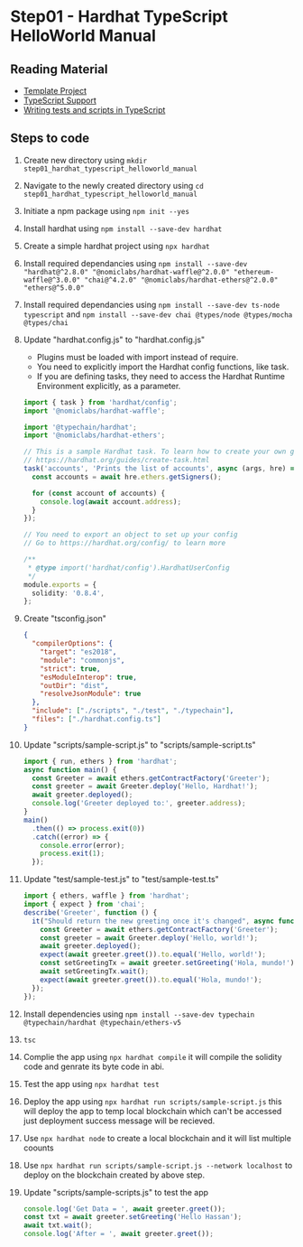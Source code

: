# Step01 - Hardhat TypeScript HelloWorld Manual

## Reading Material

- [Template Project](https://github.com/paulrberg/solidity-template)
- [TypeScript Support](https://hardhat.org/guides/typescript.html)
- [Writing tests and scripts in TypeScript](https://hardhat.org/guides/typescript.html#writing-tests-and-scripts-in-typescript)

## Steps to code

1. Create new directory using `mkdir step01_hardhat_typescript_helloworld_manual`
2. Navigate to the newly created directory using `cd step01_hardhat_typescript_helloworld_manual`
3. Initiate a npm package using `npm init --yes`
4. Install hardhat using `npm install --save-dev hardhat`
5. Create a simple hardhat project using `npx hardhat`
6. Install required dependancies using `npm install --save-dev "hardhat@^2.8.0" "@nomiclabs/hardhat-waffle@^2.0.0" "ethereum-waffle@^3.0.0" "chai@^4.2.0" "@nomiclabs/hardhat-ethers@^2.0.0" "ethers@^5.0.0"`
7. Install required dependancies using `npm install --save-dev ts-node typescript` and `npm install --save-dev chai @types/node @types/mocha @types/chai`
8. Update "hardhat.config.js" to "hardhat.config.js"

   - Plugins must be loaded with import instead of require.
   - You need to explicitly import the Hardhat config functions, like task.
   - If you are defining tasks, they need to access the Hardhat Runtime Environment explicitly, as a parameter.

   ```ts
   import { task } from 'hardhat/config';
   import '@nomiclabs/hardhat-waffle';

   import '@typechain/hardhat';
   import '@nomiclabs/hardhat-ethers';

   // This is a sample Hardhat task. To learn how to create your own go to
   // https://hardhat.org/guides/create-task.html
   task('accounts', 'Prints the list of accounts', async (args, hre) => {
     const accounts = await hre.ethers.getSigners();

     for (const account of accounts) {
       console.log(await account.address);
     }
   });

   // You need to export an object to set up your config
   // Go to https://hardhat.org/config/ to learn more

   /**
    * @type import('hardhat/config').HardhatUserConfig
    */
   module.exports = {
     solidity: '0.8.4',
   };
   ```

9. Create "tsconfig.json"

   ```json
   {
     "compilerOptions": {
       "target": "es2018",
       "module": "commonjs",
       "strict": true,
       "esModuleInterop": true,
       "outDir": "dist",
       "resolveJsonModule": true
     },
     "include": ["./scripts", "./test", "./typechain"],
     "files": ["./hardhat.config.ts"]
   }
   ```

10. Update "scripts/sample-script.js" to "scripts/sample-script.ts"

    ```ts
    import { run, ethers } from 'hardhat';
    async function main() {
      const Greeter = await ethers.getContractFactory('Greeter');
      const greeter = await Greeter.deploy('Hello, Hardhat!');
      await greeter.deployed();
      console.log('Greeter deployed to:', greeter.address);
    }
    main()
      .then(() => process.exit(0))
      .catch((error) => {
        console.error(error);
        process.exit(1);
      });
    ```

11. Update "test/sample-test.js" to "test/sample-test.ts"

    ```js
    import { ethers, waffle } from 'hardhat';
    import { expect } from 'chai';
    describe('Greeter', function () {
      it("Should return the new greeting once it's changed", async function () {
        const Greeter = await ethers.getContractFactory('Greeter');
        const greeter = await Greeter.deploy('Hello, world!');
        await greeter.deployed();
        expect(await greeter.greet()).to.equal('Hello, world!');
        const setGreetingTx = await greeter.setGreeting('Hola, mundo!');
        await setGreetingTx.wait();
        expect(await greeter.greet()).to.equal('Hola, mundo!');
      });
    });
    ```

12. Install dependencies using `npm install --save-dev typechain @typechain/hardhat @typechain/ethers-v5`

13. `tsc`

14. Complie the app using `npx hardhat compile` it will compile the solidity code and genrate its byte code in abi.
15. Test the app using `npx hardhat test`
16. Deploy the app using `npx hardhat run scripts/sample-script.js` this will deploy the app to temp local blockchain which can't be accessed just deployment success message will be recieved.
17. Use `npx hardhat node` to create a local blockchain and it will list multiple coounts
18. Use `npx hardhat run scripts/sample-script.js --network localhost` to deploy on the blockchain created by above step.
19. Update "scripts/sample-scripts.js" to test the app

    ```js
    console.log('Get Data = ', await greeter.greet());
    const txt = await greeter.setGreeting('Hello Hassan');
    await txt.wait();
    console.log('After = ', await greeter.greet());
    ```
